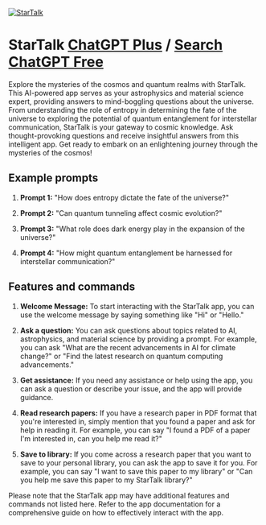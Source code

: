 
[![StarTalk](https://files.oaiusercontent.com/file-1Xl59SzWoCEm9MluFRw7JBn0?se=2123-10-19T18%3A05%3A44Z&sp=r&sv=2021-08-06&sr=b&rscc=max-age%3D31536000%2C%20immutable&rscd=attachment%3B%20filename%3D2aadacd2-5973-4021-aa7a-3acfd578b810.png&sig=ok/ntNdktyUbh/3gCRcmZZ5NH%2BFEH6gMrgoreZzLqqM%3D)](https://chat.openai.com/g/g-kyX8sb2Jk-startalk)

# StarTalk [ChatGPT Plus](https://chat.openai.com/g/g-kyX8sb2Jk-startalk) / [Search ChatGPT Free](https://gptcall.net/index.html#/?search=StarTalk)

Explore the mysteries of the cosmos and quantum realms with StarTalk. This AI-powered app serves as your astrophysics and material science expert, providing answers to mind-boggling questions about the universe. From understanding the role of entropy in determining the fate of the universe to exploring the potential of quantum entanglement for interstellar communication, StarTalk is your gateway to cosmic knowledge. Ask thought-provoking questions and receive insightful answers from this intelligent app. Get ready to embark on an enlightening journey through the mysteries of the cosmos!

## Example prompts

1. **Prompt 1:** "How does entropy dictate the fate of the universe?"

2. **Prompt 2:** "Can quantum tunneling affect cosmic evolution?"

3. **Prompt 3:** "What role does dark energy play in the expansion of the universe?"

4. **Prompt 4:** "How might quantum entanglement be harnessed for interstellar communication?"

## Features and commands

1. **Welcome Message:** To start interacting with the StarTalk app, you can use the welcome message by saying something like "Hi" or "Hello."

2. **Ask a question:** You can ask questions about topics related to AI, astrophysics, and material science by providing a prompt. For example, you can ask "What are the recent advancements in AI for climate change?" or "Find the latest research on quantum computing advancements."

3. **Get assistance:** If you need any assistance or help using the app, you can ask a question or describe your issue, and the app will provide guidance.

4. **Read research papers:** If you have a research paper in PDF format that you're interested in, simply mention that you found a paper and ask for help in reading it. For example, you can say "I found a PDF of a paper I'm interested in, can you help me read it?"

5. **Save to library:** If you come across a research paper that you want to save to your personal library, you can ask the app to save it for you. For example, you can say "I want to save this paper to my library" or "Can you help me save this paper to my StarTalk library?"

Please note that the StarTalk app may have additional features and commands not listed here. Refer to the app documentation for a comprehensive guide on how to effectively interact with the app.



